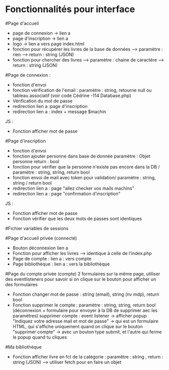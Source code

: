 # Fonctionnalités pour interface

#Page d'accueil
- page de connexion -> lien a
- page d'inscription -> lien a
- logo -> lien a vers page index.html
- fonction pour récupérer les livres de la base de données --> paramètre : rien --> return : string (JSON)
- fonction pour chercher des livres --> paramètre : chaine de caractère --> return : string (JSON)


#Page de connexion :
- fonction d'envoi 
- fonction vérification de l'email : paramètre : string, retourne null ou tableau associatif (voir code Cédrine -114 Database.php) 
- Vérification du mot de passe
- redirection lien a :page d'inscription
- redirection lien a : index + message $machin

JS : 
- Fonction afficher mot de passe

#Page d'inscription
- fonction d'envoi
- fonction ajouter personne dans base de donnée paramètre : Objet personne return : bool
- fonction pour vérifier que la personne n'existe pas encore dans la DB / paramètre : string, string, return bool
- fonction envoi de mail avec token pour validation/ paramètre : string, string /  return bool
- redirection lien a : page "allez checker vos mails machins"
- redirection lien a : page "confirmation d'inscription"

JS : 
- Fonction afficher mot de passe
- Fonction vérifier que les deux mots de passes sont identiques

#Fichier variables de sessions

#Page d'accueil privée (connecté)
- Bouton déconnexion lien a
- Fonction pour afficher les livres --> identique à celle de l'index.php
- Page de compte : lien a : vers compte
- Page bibliothèque : lien a : vers la bibliothèque

#Page du compte privée (compte)
2 formulaires sur la même page, utiliser des eventlisteners pour savoir si on clique sur le bouton pour afficher un des formulaires
- Fonction changer mot de passe :  string (email), string (nv mdp), return bool
- Fonction supprimer le compte : paramètre : string, string, return bool (déconnexion + formulaire pour envoyer à la DB de supprimer aec les paramètres)
supprimer compte : event listener -> afficher popup "Indiquez votre adresse mail et mot de passe" -> qui est un formulaire HTML, qui s'affiche uniquement quand on clique sur le bouton "supprimer compte" -> avec un bouton type submit, et l'autre qui ferme le popup quand tu cliques

#Ma bibliothèque
- Fonction afficher livre en fct de la catégorie : paramètre : string , return : string (JSON) --> utiliser fetch pour en faire un objet



